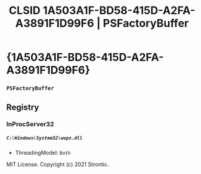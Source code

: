 ﻿---
title: "CLSID 1A503A1F-BD58-415D-A2FA-A3891F1D99F6 | PSFactoryBuffer"
excerpt: What is COM-Object CLSID 1A503A1F-BD58-415D-A2FA-A3891F1D99F6?
---

# {1A503A1F-BD58-415D-A2FA-A3891F1D99F6}

### `PSFactoryBuffer`

## Registry


### InProcServer32

##### `C:\Windows\System32\wups.dll`
* ThreadingModel: `Both`

MIT License. Copyright (c) 2021 Strontic.


